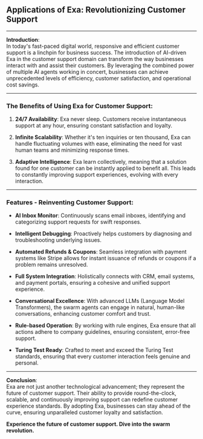## **Applications of Exa: Revolutionizing Customer Support**

---

**Introduction**:  
In today's fast-paced digital world, responsive and efficient customer support is a linchpin for business success. The introduction of AI-driven Exa in the customer support domain can transform the way businesses interact with and assist their customers. By leveraging the combined power of multiple AI agents working in concert, businesses can achieve unprecedented levels of efficiency, customer satisfaction, and operational cost savings.

---

### **The Benefits of Using Exa for Customer Support:**

1. **24/7 Availability**: Exa never sleep. Customers receive instantaneous support at any hour, ensuring constant satisfaction and loyalty.
  
2. **Infinite Scalability**: Whether it's ten inquiries or ten thousand, Exa can handle fluctuating volumes with ease, eliminating the need for vast human teams and minimizing response times.
  
3. **Adaptive Intelligence**: Exa learn collectively, meaning that a solution found for one customer can be instantly applied to benefit all. This leads to constantly improving support experiences, evolving with every interaction.

---

### **Features - Reinventing Customer Support**:

- **AI Inbox Monitor**: Continuously scans email inboxes, identifying and categorizing support requests for swift responses.
  
- **Intelligent Debugging**: Proactively helps customers by diagnosing and troubleshooting underlying issues.
  
- **Automated Refunds & Coupons**: Seamless integration with payment systems like Stripe allows for instant issuance of refunds or coupons if a problem remains unresolved.
  
- **Full System Integration**: Holistically connects with CRM, email systems, and payment portals, ensuring a cohesive and unified support experience.
  
- **Conversational Excellence**: With advanced LLMs (Language Model Transformers), the swarm agents can engage in natural, human-like conversations, enhancing customer comfort and trust.
  
- **Rule-based Operation**: By working with rule engines, Exa ensure that all actions adhere to company guidelines, ensuring consistent, error-free support.
  
- **Turing Test Ready**: Crafted to meet and exceed the Turing Test standards, ensuring that every customer interaction feels genuine and personal.

---

**Conclusion**:  
Exa are not just another technological advancement; they represent the future of customer support. Their ability to provide round-the-clock, scalable, and continuously improving support can redefine customer experience standards. By adopting Exa, businesses can stay ahead of the curve, ensuring unparalleled customer loyalty and satisfaction.

**Experience the future of customer support. Dive into the swarm revolution.**

